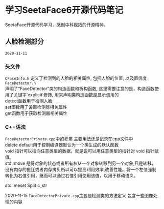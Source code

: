 # 学习SeetaFace6开源代码笔记
SeetaFace开源代码学习，感谢中科视拓的开源精神。

## 人脸检测部分
`2020-11-11`    
### 头文件    
`CFaceInfo.h`  定义了检测到的人脸的相关属性, 包括人脸的位置, 以及置信度    
`FaceDetector.h`  
声明了"FaceDetector"类的构造函数和析构函数, 这里需要注意的是，构造函数使用了关键字'explicit'修饰, 用来声明类构造函数是显示调用的   
detect函数用于检测人脸   
set函数用于设置检测器相关属性   
get函数用于获取检测器相关属性   


### C++语法
`FaceDetectorPrivate.cpp`中的积累 主要用法还是记录在cpp文件中   
delete default用于控制编译器默认为一个类生成的默认函数   
void 指针可以指向任意类型的数据，就是说可以用任意类型的指针对 void 指针赋值。   
std::move 是将对象的状态或者所有权从一个对象转移到另一个对象,只是转移，没有内存的搬迁或者内存拷贝所以可以提高利用效率,改善性能。将一个左值强制转化为右值引用，继而可以通过右值引用使用该值，以用于移动语义。   


atoi  meset  Split  c_str  

2020-11-15
`FaceDetectorPrivate.cpp`主要是检测类的方法定义 包含一些图像处理的内容

